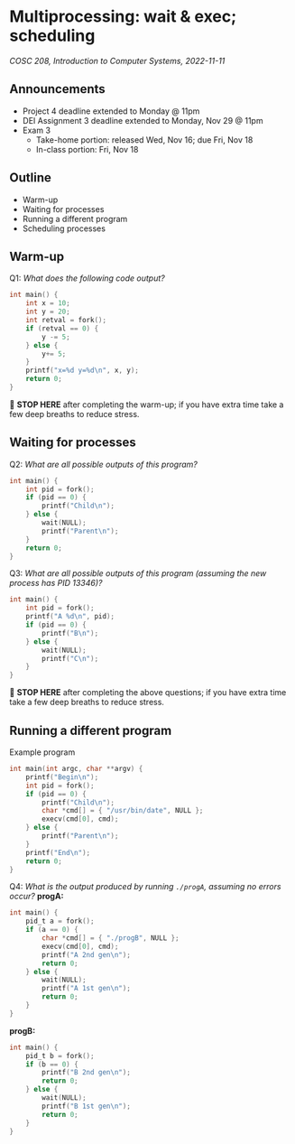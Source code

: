 # Multiprocessing: wait & exec; scheduling
_COSC 208, Introduction to Computer Systems, 2022-11-11_

## Announcements
* Project 4 deadline extended to Monday @ 11pm
* DEI Assignment 3 deadline extended to Monday, Nov 29 @ 11pm
* Exam 3
    * Take-home portion: released Wed, Nov 16; due Fri, Nov 18
    * In-class portion: Fri, Nov 18 

## Outline
* Warm-up
* Waiting for processes
* Running a different program
* Scheduling processes

## Warm-up
Q1: _What does the following code output?_
```C
int main() {
    int x = 10;
    int y = 20;
    int retval = fork();
    if (retval == 0) {
        y -= 5;
    } else {
        y+= 5;
    }
    printf("x=%d y=%d\n", x, y);
    return 0;
}
```

🛑 **STOP HERE** after completing the warm-up; if you have extra time take a few deep breaths to reduce stress.

## Waiting for processes
Q2: _What are all possible outputs of this program?_
```C
int main() {
    int pid = fork();
    if (pid == 0) {
        printf("Child\n");
    } else {
        wait(NULL);
        printf("Parent\n");
    }
    return 0;
}
```

Q3: _What are all possible outputs of this program (assuming the new process has PID 13346)?_
```C
int main() {
    int pid = fork();
    printf("A %d\n", pid);
    if (pid == 0) {
        printf("B\n");
    } else {
        wait(NULL);
        printf("C\n");
    }
}
```

🛑 **STOP HERE** after completing the above questions; if you have extra time take a few deep breaths to reduce stress.

<div style="page-break-after:always;"></div>

## Running a different program
Example program
```C
int main(int argc, char **argv) {
    printf("Begin\n");
    int pid = fork();
    if (pid == 0) {
        printf("Child\n");
        char *cmd[] = { "/usr/bin/date", NULL };
        execv(cmd[0], cmd);
    } else {
        printf("Parent\n");
    }
    printf("End\n");
    return 0;
}
```

Q4: _What is the output produced by running `./progA`, assuming no errors occur?_
**progA:**
```C
int main() {
    pid_t a = fork();
    if (a == 0) {
        char *cmd[] = { "./progB", NULL };
        execv(cmd[0], cmd);
        printf("A 2nd gen\n");
        return 0;
    } else {
        wait(NULL);
        printf("A 1st gen\n");
        return 0;
    }
}
```
**progB:**
```C
int main() {
    pid_t b = fork();
    if (b == 0) {
        printf("B 2nd gen\n");
        return 0;
    } else {
        wait(NULL);
        printf("B 1st gen\n");
        return 0;
    }
}
```